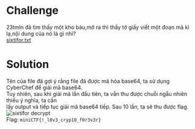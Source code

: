 # Challenge
23tmln đã tìm thấy một kho báu,mở ra thì thấy tờ giấy viết một đoạn mã kì lạ,nội dung của nó là gì nhỉ?<br>
[sixtifor.txt](https://minictf.infosecptit.club/files/8d24eb26c6cda7b2ad3fb2372b2be5f7/sixtifor.txt?token=eyJ1c2VyX2lkIjo2OCwidGVhbV9pZCI6bnVsbCwiZmlsZV9pZCI6NDR9.ZuE2Rw.VdW9z1Bq1hsPyc8-zbMUQ4vn5Mg)
# Solution
Tên của file đã gợi ý rằng file đã được mã hóa base64, ta sử dụng CyberChef để giải mã base64.<br>
Tuy nhiên, sau khi giải mã lần đầu tiên, ta vẫn thu được chuỗi ngẫu nhiên thiếu ý nghĩa, ta cần<br>
lấy output và tiếp tục giải mã base64 tiếp. Sau 10 lần, ta sẽ thu được flag.<br>
![sixtifor decrypt](https://i.imgur.com/neAn9py.png)<br>
Flag: ```miniCTF{!_l0v3_cryp10_f0r3v3r}```
